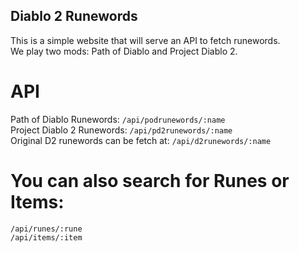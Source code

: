 ## Diablo 2 Runewords

This is a simple website that will serve an API to fetch runewords.  
We play two mods: Path of Diablo and Project Diablo 2. 

# API
Path of Diablo Runewords: ```/api/podrunewords/:name```  
Project Diablo 2 Runewords: ```/api/pd2runewords/:name```  
Original D2 runewords can be fetch at: ```/api/d2runewords/:name```

# You can also search for Runes or Items:
```/api/runes/:rune```  
```/api/items/:item```
